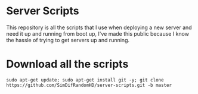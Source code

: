 # Server Scripts
This repository is all the scripts that I use when deploying a new server and need it up and running from boot up, I've made this public because I know the hassle of trying to get servers up and running.

# Download all the scripts
``sudo apt-get update; sudo apt-get install git -y; git clone https://github.com/SimDifRandomHD/server-scripts.git -b master``
